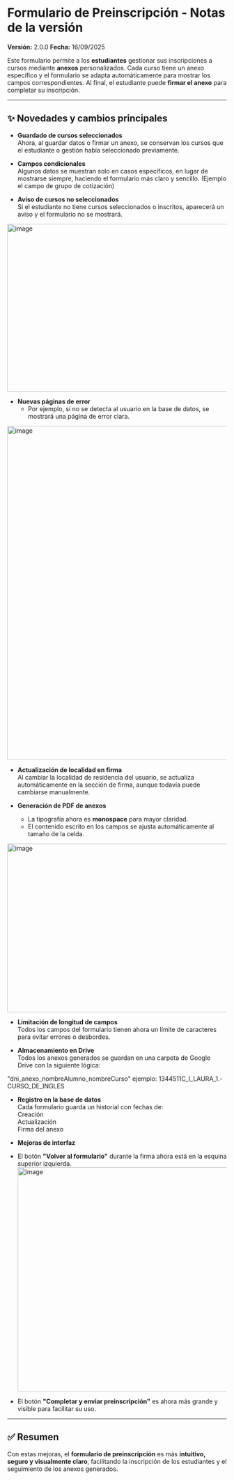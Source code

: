 # Formulario de Preinscripción - Notas de la versión

**Versión:** 2.0.0
**Fecha:** 16/09/2025  

Este formulario permite a los **estudiantes** gestionar sus inscripciones a cursos mediante **anexos** personalizados. Cada curso tiene un anexo específico y el formulario se adapta automáticamente para mostrar los campos correspondientes. Al final, el estudiante puede **firmar el anexo** para completar su inscripción.

---

## ✨ Novedades y cambios principales

- **Guardado de cursos seleccionados**  
  Ahora, al guardar datos o firmar un anexo, se conservan los cursos que el estudiante o gestión había seleccionado previamente.

- **Campos condicionales**  
  Algunos datos se muestran solo en casos específicos, en lugar de mostrarse siempre, haciendo el formulario más claro y sencillo. (Ejemplo el campo de grupo de cotización)

- **Aviso de cursos no seleccionados**  
  Si el estudiante no tiene cursos seleccionados o inscritos, aparecerá un aviso y el formulario no se mostrará.
<img width="968" height="385" alt="image" src="https://github.com/user-attachments/assets/3f9155a7-378c-4d11-bba7-7ef19e157db0" />

- **Nuevas páginas de error**  
  - Por ejemplo, si no se detecta al usuario en la base de datos, se mostrará una página de error clara.
<img width="988" height="767" alt="image" src="https://github.com/user-attachments/assets/d14fe5c4-b5f6-445c-be50-3cf9e7bc8e45" />

- **Actualización de localidad en firma**  
  Al cambiar la localidad de residencia del usuario, se actualiza automáticamente en la sección de firma, aunque todavía puede cambiarse manualmente.

- **Generación de PDF de anexos**  
  - La tipografía ahora es **monospace** para mayor claridad.  
  - El contenido escrito en los campos se ajusta automáticamente al tamaño de la celda.
<img width="1026" height="387" alt="image" src="https://github.com/user-attachments/assets/c7fe863b-f520-4ae6-ba4a-131e9a073e86" />

  

- **Limitación de longitud de campos**  
  Todos los campos del formulario tienen ahora un límite de caracteres para evitar errores o desbordes.

- **Almacenamiento en Drive**  
  Todos los anexos generados se guardan en una carpeta de Google Drive con la siguiente lógica:

"dni_anexo_nombreAlumno_nombreCurso" ejemplo: 1344511C_I_LAURA_1.-CURSO_DE_INGLES


- **Registro en la base de datos**  
Cada formulario guarda un historial con fechas de:  
  Creación  
  Actualización  
  Firma del anexo  

- **Mejoras de interfaz**  
- El botón **"Volver al formulario"** durante la firma ahora está en la esquina superior izquierda.
  <img width="1831" height="515" alt="image" src="https://github.com/user-attachments/assets/78e04623-dd40-41d6-8836-507994e9af63" />

- El botón **"Completar y enviar preinscripción"** es ahora más grande y visible para facilitar su uso.

---

## ✅ Resumen
Con estas mejoras, el **formulario de preinscripción** es más **intuitivo, seguro y visualmente claro**, facilitando la inscripción de los estudiantes y el seguimiento de los anexos generados.

  
